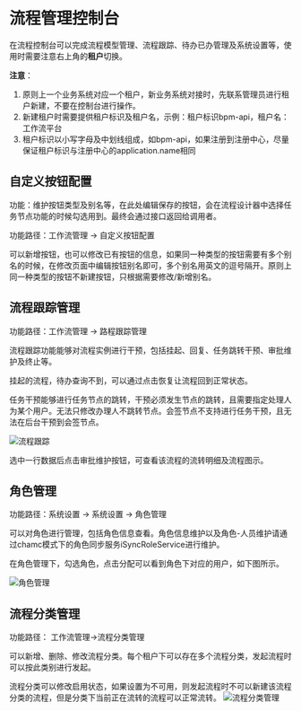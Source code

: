 # 流程管理控制台

在流程控制台可以完成流程模型管理、流程跟踪、待办已办管理及系统设置等，使用时需要注意右上角的**租户**切换。

**注意**：
1. 原则上一个业务系统对应一个租户，新业务系统对接时，先联系管理员进行租户新建，不要在控制台进行操作。
2. 新建租户时需要提供租户标识及租户名，示例：租户标识bpm-api，租户名：工作流平台
3. 租户标识以小写字母及中划线组成，如bpm-api，如果注册到注册中心，尽量保证租户标识与注册中心的application.name相同

## 自定义按钮配置

功能：维护按钮类型及别名等，在此处编辑保存的按钮，会在流程设计器中选择任务节点功能的时候勾选用到。最终会通过接口返回给调用者。

功能路径：工作流管理 -> 自定义按钮配置

可以新增按钮，也可以修改已有按钮的信息，如果同一种类型的按钮需要有多个别名的时候，在修改页面中编辑按钮别名即可，多个别名用英文的逗号隔开。原则上同一种类型的按钮不新建按钮，只根据需要修改/新增别名。

## 流程跟踪管理

功能路径：工作流管理 -> 路程跟踪管理

流程跟踪功能能够对流程实例进行干预，包括挂起、回复、任务跳转干预、审批维护及终止等。

挂起的流程，待办查询不到，可以通过点击恢复让流程回到正常状态。

任务干预能够进行任务节点的跳转，干预必须发生节点的跳转，且需要指定处理人为某个用户。无法只修改办理人不跳转节点。会签节点不支持进行任务干预，且无法在后台干预到会签节点。

![流程跟踪](https://upload-images.jianshu.io/upload_images/8400233-0de6800a44154e43.png?imageMogr2/auto-orient/strip%7CimageView2/2/w/1240)

选中一行数据后点击审批维护按钮，可查看该流程的流转明细及流程图示。

## 角色管理

功能路径：系统设置 -> 系统设置 -> 角色管理

可以对角色进行管理，包括角色信息查看。角色信息维护以及角色-人员维护请通过chamc模式下的角色同步服务iSyncRoleService进行维护。

在角色管理下，勾选角色，点击分配可以看到角色下对应的用户，如下图所示。

![角色管理](https://upload-images.jianshu.io/upload_images/8400233-808973052d946aac.png?imageMogr2/auto-orient/strip%7CimageView2/2/w/1240)

## 流程分类管理

功能路径： 工作流管理->流程分类管理

可以新增、删除、修改流程分类。每个租户下可以存在多个流程分类，发起流程时可以按此类别进行发起。

流程分类可以修改启用状态，如果设置为不可用，则发起流程时不可以新建该流程分类的流程，但是分类下当前正在流转的流程可以正常流转。
![流程分类管理](https://upload-images.jianshu.io/upload_images/8400233-ae2570b6e783335e.png?imageMogr2/auto-orient/strip%7CimageView2/2/w/1240)
